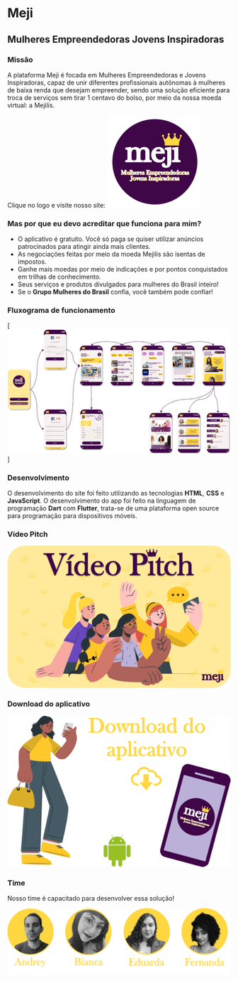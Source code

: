 # Meji	
## Mulheres Empreendedoras Jovens Inspiradoras

### Missão ###
A plataforma Meji é focada em Mulheres Empreendedoras e Jovens Inspiradoras, capaz de unir diferentes profissionais autônomas à mulheres de baixa renda que desejam empreender, sendo uma solução eficiente para troca de serviços sem tirar 1 centavo do bolso, por meio da nossa moeda virtual: a Mejilis.

Clique no logo e visite nosso site: 
[![](https://github.com/FernandaPS29/Meji/blob/main/imagens_readme/logo1.png)](https://meji.netlify.app/)

### Mas por que eu devo acreditar que funciona para mim?
* O aplicativo é gratuito. Você só paga se quiser utilizar anúncios patrocinados para atingir ainda mais clientes.
* As negociações feitas por meio da moeda Mejilis são isentas de impostos.
* Ganhe mais moedas por meio de indicações e por pontos conquistados em trilhas de conhecimento.
* Seus serviços e produtos divulgados para mulheres do Brasil inteiro!
* Se o **Grupo Mulheres do Brasil** confia, você também pode confiar!

### Fluxograma de funcionamento
[![](https://github.com/FernandaPS29/Meji/blob/main/imagens_readme/fluxograma_meji.png)]

### Desenvolvimento
O desenvolvimento do site foi feito utilizando as tecnologias **HTML**, **CSS** e **JavaScript**.
O desenvolvimento do app foi feito na linguagem de programação **Dart** com **Flutter**, trata-se de uma plataforma open source para programação para dispositivos móveis. 

### Vídeo Pitch
[![Watch the video](https://github.com/FernandaPS29/Meji/blob/main/imagens_readme/pitch2.png)](https://youtu.be/vEdDCBPMyg0)

### Download do aplicativo
[![](https://github.com/FernandaPS29/Meji/blob/main/imagens_readme/download2.png)](https://github.com/FernandaPS29/Meji/blob/main/mobile_meji/meji.apk?raw=true)

### Time

Nosso time é capacitado para desenvolver essa solução!

[![](https://github.com/FernandaPS29/Meji/blob/main/imagens_readme/time1.png)](https://meji.netlify.app/)
